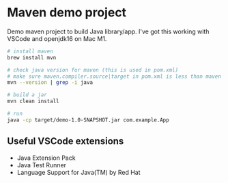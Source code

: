 # Maven demo project

Demo maven project to build Java library/app. I've got this working with VSCode and openjdk16 on Mac M1.


```bash
# install maven
brew install mvn

# check java version for maven (this is used in pom.xml)
# make sure maven.compiler.source|target in pom.xml is less than maven's java
mvn --version | grep -i java

# build a jar
mvn clean install

# run
java -cp target/demo-1.0-SNAPSHOT.jar com.example.App
```

## Useful VSCode extensions

- Java Extension Pack
- Java Test Runner
- Language Support for Java(TM) by Red Hat
